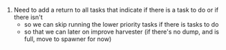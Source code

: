 1. Need to add a return to all tasks that indicate if there is a task to do or if there isn't
	- so we can skip running the lower priority tasks if there is tasks to do
	- so that we can later on improve harvester (if there's no dump, and is full, move to spawner for now)
